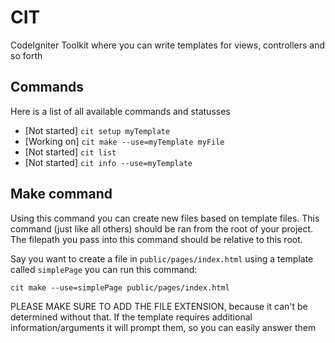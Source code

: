 # CIT
CodeIgniter Toolkit where you can write templates for views, controllers and so forth

## Commands
Here is a list of all available commands and statusses
 - [Not started] `cit setup myTemplate`
 - [Working on] `cit make --use=myTemplate myFile`
 - [Not started] `cit list`
 - [Not started] `cit info --use=myTemplate`

## Make command
Using this command you can create new files based on template files.
This command (just like all others) should be ran from the root of your project.
The filepath you pass into this command should be relative to this root.

Say you want to create a file in `public/pages/index.html` using a template called `simplePage` you can run this command:
```shell
cit make --use=simplePage public/pages/index.html
```
PLEASE MAKE SURE TO ADD THE FILE EXTENSION, because it can't be determined without that.
If the template requires additional information/arguments it will prompt them, so you can easily answer them